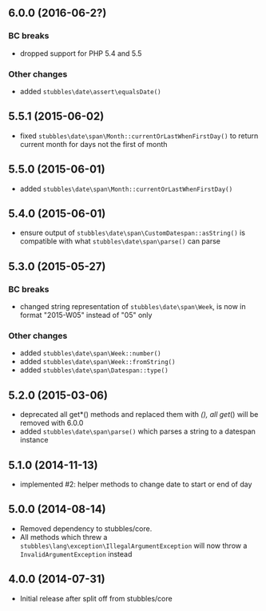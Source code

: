 6.0.0 (2016-06-2?)
------------------

### BC breaks

  * dropped support for PHP 5.4 and 5.5


### Other changes

  * added `stubbles\date\assert\equalsDate()`


5.5.1 (2015-06-02)
------------------

  * fixed `stubbles\date\span\Month::currentOrLastWhenFirstDay()` to return current month for days not the first of month


5.5.0 (2015-06-01)
------------------

  * added `stubbles\date\span\Month::currentOrLastWhenFirstDay()`


5.4.0 (2015-06-01)
------------------

  * ensure output of `stubbles\date\span\CustomDatespan::asString()` is compatible with what `stubbles\date\span\parse()` can parse


5.3.0 (2015-05-27)
------------------

### BC breaks

  * changed string representation of `stubbles\date\span\Week`, is now in format "2015-W05" instead of "05" only


### Other changes

  * added `stubbles\date\span\Week::number()`
  * added `stubbles\date\span\Week::fromString()`
  * added `stubbles\date\span\Datespan::type()`



5.2.0 (2015-03-06)
------------------

  * deprecated all get*() methods and replaced them with *(), all get*() will be removed with 6.0.0
  * added `stubbles\date\span\parse()` which parses a string to a datespan instance


5.1.0 (2014-11-13)
------------------

  * implemented #2: helper methods to change date to start or end of day


5.0.0 (2014-08-14)
------------------

  * Removed dependency to stubbles/core.
  * All methods which threw a `stubbles\lang\exception\IllegalArgumentException` will now throw a `InvalidArgumentException` instead


4.0.0 (2014-07-31)
------------------

  * Initial release after split off from stubbles/core

